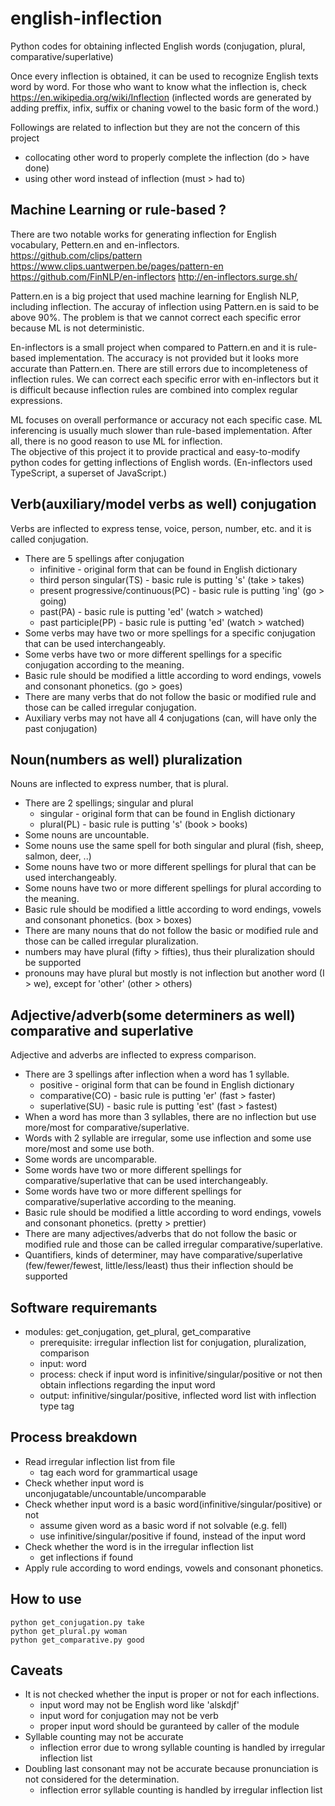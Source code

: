 # english-inflection
Python codes for obtaining inflected English words (conjugation, plural, comparative/superlative)

Once every inflection is obtained, it can be used to recognize English texts word by word.
For those who want to know what the inflection is, check https://en.wikipedia.org/wiki/Inflection
(inflected words are generated by adding preffix, infix, suffix or chaning vowel to the basic form of the word.)

Followings are related to inflection but they are not the concern of this project
* collocating other word to properly complete the inflection (do > have done)
* using other word instead of inflection (must > had to)

## Machine Learning or rule-based ?
There are two notable works for generating inflection for English vocabulary, Pettern.en and en-inflectors.\
https://github.com/clips/pattern https://www.clips.uantwerpen.be/pages/pattern-en \
https://github.com/FinNLP/en-inflectors http://en-inflectors.surge.sh/

Pattern.en is a big project that used machine learning for English NLP, including inflection. 
The accuray of inflection using Pattern.en is said to be above 90%. 
The problem is that we cannot correct each specific error because ML is not deterministic.

En-inflectors is a small project when compared to Pattern.en and it is rule-based implementation.
The accuracy is not provided but it looks more accurate than Pattern.en.
There are still errors due to incompleteness of inflection rules.
We can correct each specific error with en-inflectors but it is difficult because inflection rules are combined into complex regular expressions.

ML focuses on overall performance or accuracy not each specific case.
ML inferencing is usually much slower than rule-based implementation.
After all, there is no good reason to use ML for inflection.\
The objective of this project it to provide practical and easy-to-modify python codes for getting inflections of English words. (En-inflectors used TypeScript, a superset of JavaScript.)

## Verb(auxiliary/model verbs as well) conjugation
Verbs are inflected to express tense, voice, person, number, etc. and it is called conjugation.
* There are 5 spellings after conjugation
  * infinitive - original form that can be found in English dictionary
  * third person singular(TS) - basic rule is putting 's' (take > takes)
  * present progressive/continuous(PC) - basic rule is putting 'ing' (go > going)
  * past(PA) - basic rule is putting 'ed' (watch > watched)
  * past participle(PP) - basic rule is putting 'ed' (watch > watched)
* Some verbs may have two or more spellings for a specific conjugation that can be used interchangeably.
* Some verbs have two or more different spellings for a specific conjugation according to the meaning.
* Basic rule should be modified a little according to word endings, vowels and consonant phonetics. (go > goes)
* There are many verbs that do not follow the basic or modified rule and those can be called irregular conjugation.
* Auxiliary verbs may not have all 4 conjugations (can, will have only the past conjugation)

## Noun(numbers as well) pluralization
Nouns are inflected to express number, that is plural.
* There are 2 spellings; singular and plural
  * singular - original form that can be found in English dictionary
  * plural(PL) - basic rule is putting 's' (book > books)
* Some nouns are uncountable.
* Some nouns use the same spell for both singular and plural (fish, sheep, salmon, deer, ..)
* Some nouns have two or more different spellings for plural that can be used interchangeably.
* Some nouns have two or more different spellings for plural according to the meaning.
* Basic rule should be modified a little according to word endings, vowels and consonant phonetics. (box > boxes)
* There are many nouns that do not follow the basic or modified rule and those can be called irregular pluralization.
* numbers may have plural (fifty > fifties), thus their pluralization should be supported
* pronouns may have plural but mostly is not inflection but another word (I > we), except for 'other' (other > others)

## Adjective/adverb(some determiners as well) comparative and superlative
Adjective and adverbs are inflected to express comparison.
* There are 3 spellings after inflection when a word has 1 syllable.
  * positive - original form that can be found in English dictionary
  * comparative(CO) - basic rule is putting 'er' (fast > faster)
  * superlative(SU) - basic rule is putting 'est' (fast > fastest)
* When a word has more than 3 syllables, there are no inflection but use more/most for comparative/superlative.
* Words with 2 syllable are irregular, some use inflection and some use more/most and some use both.
* Some words are uncomparable.
* Some words have two or more different spellings for comparative/superlative that can be used interchangeably.
* Some words have two or more different spellings for comparative/superlative according to the meaning.
* Basic rule should be modified a little according to word endings, vowels and consonant phonetics. (pretty > prettier)
* There are many adjectives/adverbs that do not follow the basic or modified rule and those can be called irregular comparative/superlative.
* Quantifiers, kinds of determiner, may have comparative/superlative (few/fewer/fewest, little/less/least) thus their inflection should be supported

## Software requiremants
* modules: get_conjugation, get_plural, get_comparative
  * prerequisite: irregular inflection list for conjugation, pluralization, comparison
  * input: word
  * process: check if input word is infinitive/singular/positive or not then obtain inflections regarding the input word
  * output: infinitive/singular/positive, inflected word list with inflection type tag

## Process breakdown
* Read irregular inflection list from file
  * tag each word for grammartical usage
* Check whether input word is unconjugatable/uncountable/uncomparable
* Check whether input word is a basic word(infinitive/singular/positive) or not
  * assume given word as a basic word if not solvable (e.g. fell)
  * use infinitive/singular/positive if found, instead of the input word
* Check whether the word is in the irregular inflection list
  * get inflections if found
* Apply rule according to word endings, vowels and consonant phonetics.

## How to use
~~~
python get_conjugation.py take
python get_plural.py woman
python get_comparative.py good
~~~

## Caveats
* It is not checked whether the input is proper or not for each inflections.
  * input word may not be English word like 'alskdjf'
  * input word for conjugation may not be verb
  * proper input word should be guranteed by caller of the module
* Syllable counting may not be accurate
  * inflection error due to wrong syllable counting is handled by irregular inflection list
* Doubling last consonant may not be accurate because pronunciation is not considered for the determination.
  * inflection error syllable counting is handled by irregular inflection list
